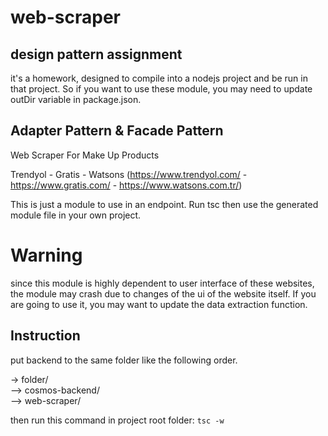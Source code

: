 # web-scraper
## design pattern assignment
it's a homework, designed to compile into a nodejs project and be run in that project. So if you want to use these module, you may need to update outDir variable in package.json. 

## Adapter Pattern & Facade Pattern

Web Scraper For Make Up Products

Trendyol - Gratis - Watsons
(https://www.trendyol.com/ - https://www.gratis.com/ - https://www.watsons.com.tr/)

This is just a module to use in an endpoint. Run tsc then use the generated module file in your own project.

# Warning
since this module is highly dependent to user interface of these websites, the module may crash due to changes of the ui of the website itself. If you are going to use it, you may want to update the data extraction function.

## Instruction

put backend to the same folder like the following order.

-> folder/  
--> cosmos-backend/  
--> web-scraper/

then run this command in project root folder: `tsc -w`
